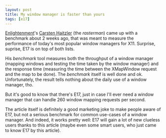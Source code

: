 ```yaml
---
layout: post
title: My window manager is faster than yours
tags: [e17]
---
```


<a href="http://enlightenment.org/">Enlightenment</a>'s <a href="http://www.rasterman/">Carsten Haitzler</a> (the *rasterman*) came up with a benchmark about 2 weeks ago, that was meant to measure the performance of today's most popular window managers for X11. Surprise, suprise, E17 is on top of both lists.

His *benchmark* tool measures both the throughput of a window manager (mapping windows and testing the time taken by the window manager) and the response time (measuring the time between the XMapWindow request and the map to be done). The *benchmark* itself is well done and ok. Unfortunately, the result tells nothing about the daily use of a window manager, tho.

But it's good to know that there's E17, just in case I'll ever need a window manager that can handle 260 window mapping requests per second.

The article itself is definitely a good marketing joke to make people aware of E17, but not a serious benchmark for common use-cases of a window manager. And indeed, it works pretty well: E17 will gain a lot of new clueless users thanks to this article (maybe even some smart users, who just came to know E17 by this article).

